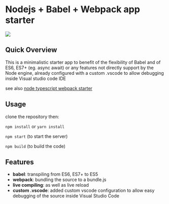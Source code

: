 # Nodejs + Babel + Webpack app starter

<img src="https://i.imgur.com/n9uRVyk.gif" />

## Quick Overview

This is a minimalistic starter app to benefit of the flexibility of Babel and of ES6, ES7+ (eg. async await) or any features not directly support by the Node engine, already configured with a custom .vscode to allow debugging inside Visual studio code IDE

see also [node typescript webpack starter](https://github.com/kinotto/node-typescript-webpack-starter)

## Usage

clone the repository then:

`npm install` or `yarn install`

`npm start` (to start the server)

`npm build` (to build the code)

## Features

- **babel**: transpiling from ES6, ES7+ to ES5
- **webpack**: bundling the source to a bundle.js
- **live compiling**: as well as live reload 
- **custom .vscode**: added custom vscode configuration to allow easy debugging of the source inside Visual Studio Code




